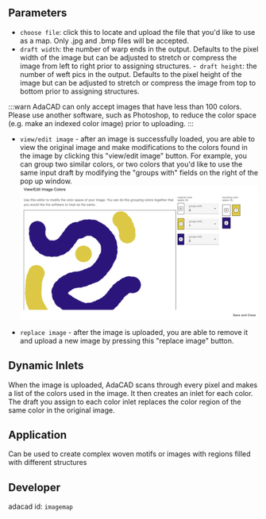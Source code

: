 ## Parameters
- `choose file`: click this to locate and upload the file that you'd like to use as a map. Only .jpg and .bmp files will be accepted.
- `draft width`: the number of warp ends in the output. Defaults to the pixel width of the image but can be adjusted to stretch or compress the image from left to right prior to assigning structures. 
-` draft height`: the number of weft pics in the output. Defaults to the pixel height of the image but can be adjusted to stretch or compress the image from top to bottom prior to assigning structures. 

:::warn
AdaCAD can only accept images that have less than 100 colors. Please use another software, such as Photoshop, to reduce the color space (e.g. make an indexed color image) prior to uploading. 
:::

- `view/edit image` - after an image is successfully loaded, you are able to view the original image and make modifications to the colors found in the image by clicking this "view/edit image" button. For example, you can group two similar colors, or two colors that you'd like to use the same input draft by modifying the "groups with" fields on the right of the pop up window. 
![file](./imagemap_editor.png)



- `replace image` - after the image is uploaded, you are able to remove it and upload a new image by pressing this "replace image" button. 

## Dynamic Inlets
When the image is uploaded, AdaCAD scans through every pixel and makes a list of the colors used in the image. It then creates an inlet for each color. The draft you assign to each color inlet replaces the  color region of the same color in the original image. 



## Application
Can be used to create complex woven motifs or images with regions filled with different structures
## Developer
adacad id: `imagemap`
